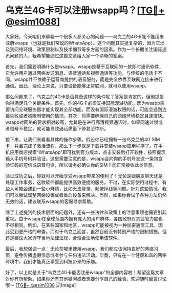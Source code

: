 # 乌克兰4G卡可以注册wsapp吗？[[TG💪+ @esim1088](https://t.me/s/esim1088)]

大家好，今天咱们来聊聊一个很多人都关心的问题——乌克兰的4G卡能不能用来注册wsapp（也就是我们常说的WhatsApp）。这个问题其实挺复杂的，因为它涉及到网络环境、政策限制以及技术细节等多方面的因素。作为一个长期关注国际通讯问题的人，我希望能通过这篇文章给大家一个清晰的答案。

首先，我们需要明确什么是wsapp。wsapp是基于互联网的一款即时通讯软件，它允许用户通过网络发送消息、语音通话和视频通话等功能。与传统的电话卡不同，wsapp并不依赖于运营商提供的语音服务，而是完全依靠互联网连接来进行通信。因此，理论上来说，只要设备能够正常联网，就可以使用wsapp。

那么问题来了，乌克兰的4G卡是否具备这样的条件呢？答案是肯定的，但前提是你得满足几个关键条件。首先，你的4G卡必须支持国际漫游功能。因为wsapp需要访问全球服务器才能实现其全部功能，而没有国际漫游权限的话，可能会遇到连接失败或者被限制使用的情况。其次，你需要确保自己的网络环境稳定且速度快。wsapp对网络的要求相对较高，尤其是在进行高清视频通话时，如果网速过慢或者信号不稳定，就可能导致通话质量下降甚至中断。

接下来，让我们来看看具体的操作步骤。假设你已经拥有一张乌克兰的4G SIM卡，并且完成了激活流程，那么下一步就是下载并安装wsapp应用程序了。在手机应用商店搜索“WhatsApp”即可找到官方版本，点击安装后打开软件，按照提示输入手机号码并验证。这里需要注意的是，wsapp会向你的手机号发送一条包含验证码的短信或语音电话，所以请务必确认你的SIM卡能正常接收此类信息。

验证成功之后，你就可以开始享受wsapp带来的便利了！无论是跟朋友聊天还是处理工作事务，这款软件都能提供高效便捷的服务。不过，在实际使用过程中，有些人可能会遇到一些小麻烦，比如无法登录、频繁掉线等问题。针对这些情况，我们可以尝试调整网络设置或者重启设备来解决。当然，如果你尝试了各种方法仍然无效的话，建议联系wsapp的客服寻求帮助。

除了上述提到的技术层面的问题外，还有一些法律和政策上的注意事项也需要引起重视。由于wsapp在全球范围内拥有庞大的用户群体，各国政府对其监管力度也不尽相同。例如，在某些国家和地区，wsapp可能被视为一种加密通信工具，因此受到更严格的审查。而对于乌克兰而言，虽然目前没有特别严格的限制措施，但还是建议大家遵守当地法律法规，合理合法地使用该软件。

最后，我想强调一点：无论在哪里使用wsapp，我们都应该保持良好的网络习惯，避免传播虚假信息或者参与任何违法活动。毕竟，只有在一个健康和谐的网络环境中，我们才能真正享受到科技带来的乐趣。

好了，以上就是关于“乌克兰4G卡能否注册wsapp”的全部内容啦！希望这篇文章对你有所帮助。如果你还有其他疑问或者想要分享自己的经验，欢迎随时留言讨论哦～ [[TG💪+ @esim1088](https://t.me/s/esim1088) ![Image](https://i.postimg.cc/4NQfJmqS/Snipaste-2025-05-13-00-14-12.png)]
